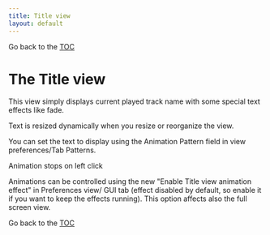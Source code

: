 ```yaml
---
title: Title view
layout: default
---
```

Go back to the [TOC](/manual/main.html)

# The Title view
This view simply displays current played track name with some special text effects like fade. 

<div class='info'>Text is resized dynamically when you resize or reorganize the view.</div>

You can set the text to display using the Animation Pattern field in view preferences/Tab Patterns.

Animation stops on left click

Animations can be controlled using the new "Enable Title view animation effect" in Preferences view/ GUI tab (effect disabled by default, so enable it if you want to keep the effects running). This option affects also the full screen view.

Go back to the [TOC](/manual/main.html)